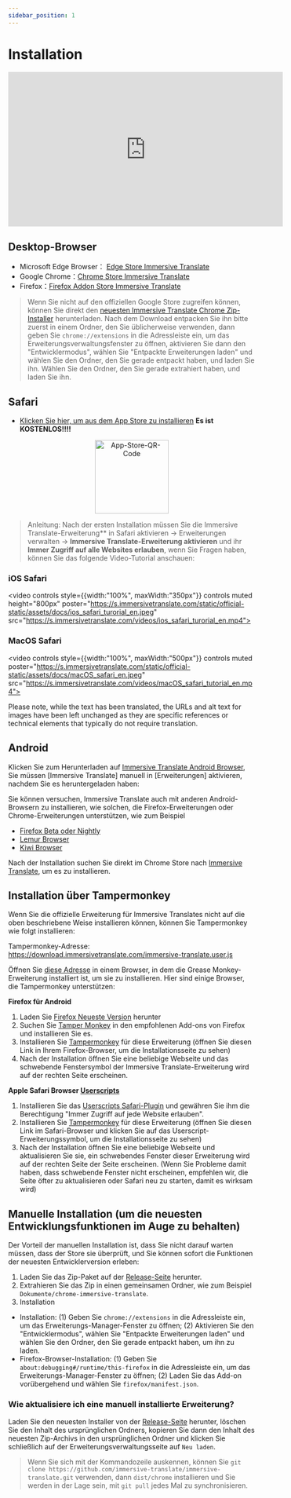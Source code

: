 ```yaml
---
sidebar_position: 1
---
```


# Installation

<iframe width="560" height="315" src="https://www.youtube.com/embed/SHznc5kQCM4?si=RyZYUcjW560Bc57-" title="YouTube-Video-Player" frameborder="0" allow="Beschleunigungsmesser; Autoplay; Zwischenablage-schreiben; verschlüsselte-Medien; Gyroskop; Bild-in-Bild; Web-Teilen" allowfullscreen></iframe>

## Desktop-Browser

- Microsoft Edge Browser： [Edge Store Immersive Translate](https://microsoftedge.microsoft.com/addons/detail/amkbmndfnliijdhojkpoglbnaaahippg)
- Google Chrome：[Chrome Store Immersive Translate](https://chrome.google.com/webstore/detail/immersive-translate/bpoadfkcbjbfhfodiogcnhhhpibjhbnh)
- Firefox：[Firefox Addon Store Immersive Translate](https://addons.mozilla.org/firefox/addon/immersive-translate/)

> Wenn Sie nicht auf den offiziellen Google Store zugreifen können, können Sie direkt den [neuesten Immersive Translate Chrome Zip-Installer](https://download.immersivetranslate.com/latest/chrome-immersive-translate.zip) herunterladen. Nach dem Download entpacken Sie ihn bitte zuerst in einem Ordner, den Sie üblicherweise verwenden, dann geben Sie `chrome://extensions` in die Adressleiste ein, um das Erweiterungsverwaltungsfenster zu öffnen, aktivieren Sie dann den "Entwicklermodus", wählen Sie "Entpackte Erweiterungen laden" und wählen Sie den Ordner, den Sie gerade entpackt haben, und laden Sie ihn. Wählen Sie den Ordner, den Sie gerade extrahiert haben, und laden Sie ihn.

## Safari

- [Klicken Sie hier, um aus dem App Store zu installieren](https://apps.apple.com/app/immersive-translate/id6447957425) **Es ist KOSTENLOS!!!!**

<div align="center">
<img src="https://s.immersivetranslate.com/static/official-static/assets/immersive-app-store.png" width="150" alt="App-Store-QR-Code"/>
</div>

> Anleitung: Nach der ersten Installation müssen Sie die Immersive Translate-Erweiterung\*\* in Safari aktivieren -> Erweiterungen verwalten -> **Immersive Translate-Erweiterung aktivieren** und ihr **Immer Zugriff auf alle Websites erlauben**, wenn Sie Fragen haben, können Sie das folgende Video-Tutorial anschauen:

### iOS Safari

<video
controls style={{width:"100%", maxWidth:"350px"}}
controls
muted
height="800px"
poster="https://s.immersivetranslate.com/static/official-static/assets/docs/ios_safari_turorial_en.jpeg" src="https://s.immersivetranslate.com/videos/ios_safari_turorial_en.mp4"></video>

### MacOS Safari

<video
controls style={{width:"100%", maxWidth:"500px"}}
controls
muted
poster="https://s.immersivetranslate.com/static/official-static/assets/docs/macOS_safari_en.jpeg" src="https://s.immersivetranslate.com/videos/macOS_safari_tutorial_en.mp4"></video>

Please note, while the text has been translated, the URLs and alt text for images have been left unchanged as they are specific references or technical elements that typically do not require translation.

## Android

Klicken Sie zum Herunterladen auf [Immersive Translate Android Browser](/android/), Sie müssen [Immersive Translate] manuell in [Erweiterungen] aktivieren, nachdem Sie es heruntergeladen haben:

Sie können versuchen, Immersive Translate auch mit anderen Android-Browsern zu installieren, wie solchen, die Firefox-Erweiterungen oder Chrome-Erweiterungen unterstützen, wie zum Beispiel

- [Firefox Beta oder Nightly](https://www.mozilla.org/firefox/channel/android/)
- [Lemur Browser](https://lemurbrowser.com/app/)
- [Kiwi Browser](https://kiwibrowser.com/)

Nach der Installation suchen Sie direkt im Chrome Store nach [Immersive Translate](https://chrome.google.com/webstore/detail/immersive-translate/bpoadfkcbjbfhfodiogcnhhhpibjhbnh), um es zu installieren.

## Installation über Tampermonkey

Wenn Sie die offizielle Erweiterung für Immersive Translates nicht auf die oben beschriebene Weise installieren können, können Sie Tampermonkey wie folgt installieren:

Tampermonkey-Adresse: https://download.immersivetranslate.com/immersive-translate.user.js

Öffnen Sie [diese Adresse](https://download.immersivetranslate.com/immersive-translate.user.js) in einem Browser, in dem die Grease Monkey-Erweiterung installiert ist, um sie zu installieren. Hier sind einige Browser, die Tampermonkey unterstützen:

**Firefox für Android**

1. Laden Sie [Firefox Neueste Version](https://www.mozilla.org/firefox/browsers/mobile/android/) herunter
2. Suchen Sie [Tamper Monkey](https://www.tampermonkey.net/) in den empfohlenen Add-ons von Firefox und installieren Sie es.
3. Installieren Sie [Tampermonkey](https://download.immersivetranslate.com/immersive-translate.user.js) für diese Erweiterung (öffnen Sie diesen Link in Ihrem Firefox-Browser, um die Installationsseite zu sehen)
4. Nach der Installation öffnen Sie eine beliebige Webseite und das schwebende Fenstersymbol der Immersive Translate-Erweiterung wird auf der rechten Seite erscheinen.

**Apple Safari Browser [Userscripts](https://itunes.apple.com/us/app/userscripts/id1463298887)**

1. Installieren Sie das [Userscripts Safari-Plugin](https://itunes.apple.com/us/app/userscripts/id1463298887) und gewähren Sie ihm die Berechtigung "Immer Zugriff auf jede Website erlauben".
2. Installieren Sie [Tampermonkey](https://download.immersivetranslate.com/immersive-translate.user.js) für diese Erweiterung (öffnen Sie diesen Link im Safari-Browser und klicken Sie auf das Userscript-Erweiterungssymbol, um die Installationsseite zu sehen)
3. Nach der Installation öffnen Sie eine beliebige Webseite und aktualisieren Sie sie, ein schwebendes Fenster dieser Erweiterung wird auf der rechten Seite der Seite erscheinen. (Wenn Sie Probleme damit haben, dass schwebende Fenster nicht erscheinen, empfehlen wir, die Seite öfter zu aktualisieren oder Safari neu zu starten, damit es wirksam wird)

<!-- Wenn Sie Fragen zur Installation haben, können Sie sich auf das [YouTube-Video-Tutorial](https://www.youtube.com/watch?v=IWOFFWDfZGY) beziehen

<iframe width="560" height="315" src="https://www.youtube.com/embed/IWOFFWDfZGY" title="YouTube-Videoplayer" frameBorder="0" allow="accelerometer; autoplay; clipboard-write; encrypted-media; gyroscope; picture-in-picture; web-share" allowFullScreen></iframe> -->

## Manuelle Installation (um die neuesten Entwicklungsfunktionen im Auge zu behalten)

Der Vorteil der manuellen Installation ist, dass Sie nicht darauf warten müssen, dass der Store sie überprüft, und Sie können sofort die Funktionen der neuesten Entwicklerversion erleben:

1. Laden Sie das Zip-Paket auf der [Release-Seite](https://github.com/immersive-translate/immersive-translate/releases/) herunter.
2. Extrahieren Sie das Zip in einen gemeinsamen Ordner, wie zum Beispiel `Dokumente/chrome-immersive-translate`.
3. Installation

- Installation: (1) Geben Sie `chrome://extensions` in die Adressleiste ein, um das Erweiterungs-Manager-Fenster zu öffnen; (2) Aktivieren Sie den "Entwicklermodus", wählen Sie "Entpackte Erweiterungen laden" und wählen Sie den Ordner, den Sie gerade entpackt haben, um ihn zu laden.
- Firefox-Browser-Installation: (1) Geben Sie `about:debugging#/runtime/this-firefox` in die Adressleiste ein, um das Erweiterungs-Manager-Fenster zu öffnen; (2) Laden Sie das Add-on vorübergehend und wählen Sie `firefox/manifest.json`.

### Wie aktualisiere ich eine manuell installierte Erweiterung?

Laden Sie den neuesten Installer von der [Release-Seite](https://github.com/immersive-translate/immersive-translate/releases/) herunter, löschen Sie den Inhalt des ursprünglichen Ordners, kopieren Sie dann den Inhalt des neuesten Zip-Archivs in den ursprünglichen Ordner und klicken Sie schließlich auf der Erweiterungsverwaltungsseite auf `Neu laden`.

> Wenn Sie sich mit der Kommandozeile auskennen, können Sie `git clone https://github.com/immersive-translate/immersive-translate.git` verwenden, dann `dist/chrome` installieren und Sie werden in der Lage sein, mit `git pull` jedes Mal zu synchronisieren.
